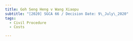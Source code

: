 ```yaml
---
title: Goh Seng Heng v Wang Xiaopu
subtitle: "[2020] SGCA 66 / Decision Date: 9\_July\_2020"
tags:
  - Civil Procedure
  - Costs

---
```

